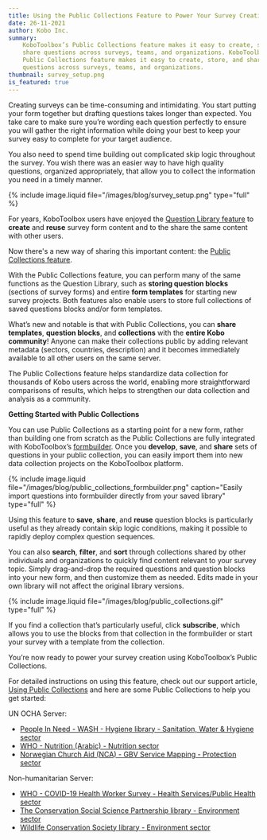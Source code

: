 ```yaml
---
title: Using the Public Collections Feature to Power Your Survey Creation
date: 26-11-2021
author: Kobo Inc.
summary:
    KoboToolbox’s Public Collections feature makes it easy to create, store, and
    share questions across surveys, teams, and organizations. KoboToolbox’s
    Public Collections feature makes it easy to create, store, and share
    questions across surveys, teams, and organizations.
thumbnail: survey_setup.png
is_featured: true
---
```


Creating surveys can be time-consuming and intimidating. You start putting your
form together but drafting questions takes longer than expected. You take care
to make sure you’re wording each question perfectly to ensure you will gather
the right information while doing your best to keep your survey easy to complete
for your target audience.

You also need to spend time building out complicated skip logic throughout the
survey. You wish there was an easier way to have high quality questions,
organized appropriately, that allow you to collect the information you need in a
timely manner.

{% include image.liquid file="/images/blog/survey_setup.png" type="full" %}

For years, KoboToolbox users have enjoyed the
[Question Library feature](https://support.kobotoolbox.org/question_library.html)
to **create** and **reuse** survey form content and to the share the same
content with other users.

Now there's a new way of sharing this important content: the
[Public Collections feature](https://support.kobotoolbox.org/using_public_collections.html).

With the Public Collections feature, you can perform many of the same functions
as the Question Library, such as **storing question blocks** (sections of survey
forms) and entire **form templates** for starting new survey projects. Both
features also enable users to store full collections of saved questions blocks
and/or form templates.

What’s new and notable is that with Public Collections, you can **share
templates**, **question blocks**, and **collections** with the **entire Kobo
community**! Anyone can make their collections public by adding relevant
metadata (sectors, countries, description) and it becomes immediately available
to all other users on the same server.

The Public Collections feature helps standardize data collection for thousands
of Kobo users across the world, enabling more straightforward comparisons of
results, which helps to strengthen our data collection and analysis as a
community.

**Getting Started with Public Collections**

You can use Public Collections as a starting point for a new form, rather than
building one from scratch as the Public Collections are fully integrated with
KoboToolbox’s [formbuilder](https://support.kobotoolbox.org/formbuilder.html).
Once you **develop**, **save**, and **share** sets of questions in your public
collection, you can easily import them into new data collection projects on the
KoboToolbox platform.

{% include image.liquid file="/images/blog/public_collections_formbuilder.png"  caption="Easily import questions into formbuilder directly from your saved library" type="full" %}

Using this feature to **save**, **share**, and **reuse** question blocks is
particularly useful as they already contain skip logic conditions, making it
possible to rapidly deploy complex question sequences.

You can also **search**, **filter**, and **sort** through collections shared by
other individuals and organizations to quickly find content relevant to your
survey topic. Simply drag-and-drop the required questions and question blocks
into your new form, and then customize them as needed. Edits made in your own
library will not affect the original library versions.

{% include image.liquid file="/images/blog/public_collections.gif" type="full" %}

If you find a collection that’s particularly useful, click **subscribe**, which
allows you to use the blocks from that collection in the formbuilder or start
your survey with a template from the collection.

You’re now ready to power your survey creation using KoboToolbox’s Public
Collections.

For detailed instructions on using this feature, check out our support article,
[Using Public Collections](https://support.kobotoolbox.org/using_public_collections.html)
and here are some Public Collections to help you get started:

UN OCHA Server:

-   [People In Need - WASH - Hygiene library - Sanitation, Water & Hygiene sector](https://kobo.humanitarianresponse.info/#/library/asset/aTT4tDoWmMfQvG8ftuwMEy)
-   [WHO - Nutrition (Arabic) - Nutrition sector](https://kobo.humanitarianresponse.info/#/library/asset/aBXA8foUtKsZ6QTXqXkXK7)
-   [Norwegian Church Aid (NCA) - GBV Service Mapping - Protection sector](https://kobo.humanitarianresponse.info/#/library/asset/abKqRQHjYPzfc8QXpARs7x)

Non-humanitarian Server:

-   [WHO - COVID-19 Health Worker Survey - Health Services/Public Health sector](https://kf.kobotoolbox.org/#/library/asset/aMFHmTfzD8nwDW6iQ39N9E)
-   [The Conservation Social Science Partnership library - Environment sector](https://kf.kobotoolbox.org/#/library/asset/amA6gEzGueP5RdxuXtSKvd)
-   [Wildlife Conservation Society library - Environment sector](https://kf.kobotoolbox.org/#/library/asset/aDUARi8jTCAkK2ETie9nAe)
